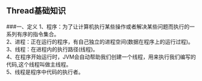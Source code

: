 Thread基础知识
--------------------
###一、定义
1、程序：为了让计算机执行某些操作或者解决某些问题而执行的一系列有序的指令集合。</br>
2、进程：正在运行的程序，有自己独立的进程空间(数据在程序上的运行过程)。</br>
3、线程：在进程内的执行路径(线程)。</br>
4、在程序开始运行时，JVM会自动帮助我们创建一个线程，用来执行我们编写的代码,这个线程叫做主线程。</br>
5、线程是程序中代码的执行者。</br>

